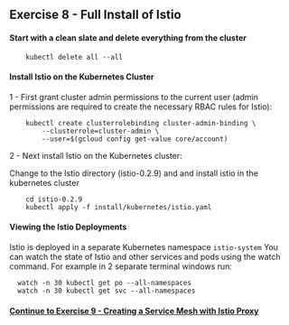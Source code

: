 ## Exercise 8 - Full Install of Istio

#### Start with a clean slate and delete everything from the cluster

```
    kubectl delete all --all
```

#### Install Istio on the Kubernetes Cluster

1 - First grant cluster admin permissions to the current user (admin permissions are required to create the necessary RBAC rules for Istio):

```
    kubectl create clusterrolebinding cluster-admin-binding \
        --clusterrole=cluster-admin \
        --user=$(gcloud config get-value core/account)
```
2 - Next install Istio on the Kubernetes cluster:

Change to the Istio directory (istio-0.2.9) and and install istio in the kubernetes cluster

```
    cd istio-0.2.9
    kubectl apply -f install/kubernetes/istio.yaml
```


#### Viewing the Istio Deployments

Istio is deployed in a separate Kubernetes namespace `istio-system`  You can watch the state of Istio and other services and pods using the watch command.  For example in 2 separate terminal windows run:

```
  watch -n 30 kubectl get po --all-namespaces
  watch -n 30 kubectl get svc --all-namespaces
```

#### [Continue to Exercise 9 - Creating a Service Mesh with Istio Proxy](../exercise-9/README.md)
